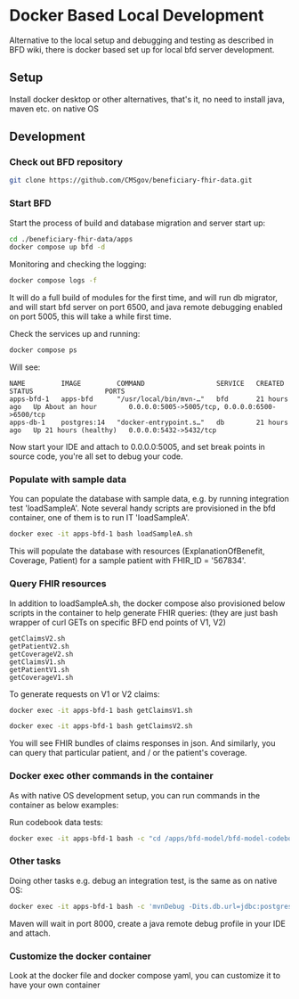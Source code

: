 Docker Based Local Development
==============================

Alternative to the local setup and debugging and testing as described in BFD wiki, there is docker based set up for local bfd server development.

## Setup

Install docker desktop or other alternatives, that's it, no need to install java, maven etc. on native OS

## Development

### Check out BFD repository

```bash
git clone https://github.com/CMSgov/beneficiary-fhir-data.git
```
### Start BFD

Start the process of build and database migration and server start up:

```bash
cd ./beneficiary-fhir-data/apps
docker compose up bfd -d
```

Monitoring and checking the logging:

```bash
docker compose logs -f
```

It will do a full build of modules for the first time, and will run db migrator, and will start bfd server on port 6500, and java remote debugging enabled on port 5005, this will take a while first time.

Check the services up and running:

```bash
docker compose ps
```

Will see:

```
NAME         IMAGE         COMMAND                  SERVICE   CREATED        STATUS                  PORTS
apps-bfd-1   apps-bfd      "/usr/local/bin/mvn-…"   bfd       21 hours ago   Up About an hour        0.0.0.0:5005->5005/tcp, 0.0.0.0:6500->6500/tcp
apps-db-1    postgres:14   "docker-entrypoint.s…"   db        21 hours ago   Up 21 hours (healthy)   0.0.0.0:5432->5432/tcp
```

Now start your IDE and attach to 0.0.0.0:5005, and set break points in source code, you're all set to debug your code.

### Populate with sample data

You can populate the database with sample data, e.g. by running integration test 'loadSampleA'.
Note several handy scripts are provisioned in the bfd container, one of them is to run IT 'loadSampleA'.

```bash
docker exec -it apps-bfd-1 bash loadSampleA.sh
```

This will populate the database with resources (ExplanationOfBenefit, Coverage, Patient) for a sample patient with FHIR_ID = '567834'.

### Query FHIR resources

In addition to loadSampleA.sh, the docker compose also provisioned below scripts in the container to help generate FHIR queries:
(they are just bash wrapper of curl GETs on specific BFD end points of V1, V2)
```
getClaimsV2.sh
getPatientV2.sh
getCoverageV2.sh
getClaimsV1.sh
getPatientV1.sh
getCoverageV1.sh
```

To generate requests on V1 or V2 claims:

```bash
docker exec -it apps-bfd-1 bash getClaimsV1.sh
```

```bash
docker exec -it apps-bfd-1 bash getClaimsV2.sh
```

You will see FHIR bundles of claims responses in json.
And similarly, you can query that particular patient, and / or the patient's coverage.

### Docker exec other commands in the container

As with native OS development setup, you can run commands in the container as below examples:

Run codebook data tests:

```bash
docker exec -it apps-bfd-1 bash -c "cd /apps/bfd-model/bfd-model-codebook-data;mvn clean -Dmaven.build.cache.enabled=false test"
```

### Other tasks

Doing other tasks e.g. debug an integration test, is the same as on native OS:

```bash
docker exec -it apps-bfd-1 bash -c 'mvnDebug -Dits.db.url=jdbc:postgresql://db:5432/fhirdb -Dits.db.username=bfd -Dits.db.password=InsecureLocalDev -Dmaven.build.cache.enabled=false -Dit.test=RifLoaderIT#loadSampleA clean verify'
```

Maven will wait in port 8000, create a java remote debug profile in your IDE and attach.

### Customize the docker container

Look at the docker file and docker compose yaml, you can customize it to have your own container



